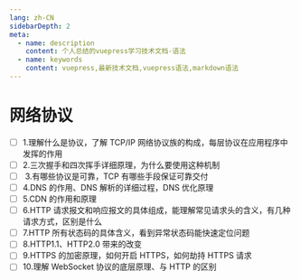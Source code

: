 ```yaml
---
lang: zh-CN
sidebarDepth: 2
meta:
  - name: description
    content: 个人总结的vuepress学习技术文档-语法
  - name: keywords
    content: vuepress,最新技术文档,vuepress语法,markdown语法
---
```


# 网络协议 
- [ ] 1.理解什么是协议，了解 TCP/IP 网络协议族的构成，每层协议在应用程序中发挥的作用 
- [ ] 2.三次握手和四次挥手详细原理，为什么要使用这种机制
- [ ]  3.有哪些协议是可靠，TCP 有哪些手段保证可靠交付
- [ ] 4.DNS 的作用、DNS 解析的详细过程，DNS 优化原理
- [ ] 5.CDN 的作用和原理
- [ ] 6.HTTP 请求报文和响应报文的具体组成，能理解常见请求头的含义，有几种请求方式，区别是什么
- [ ] 7.HTTP 所有状态码的具体含义，看到异常状态码能快速定位问题
- [ ] 8.HTTP1.1、HTTP2.0 带来的改变
- [ ] 9.HTTPS 的加密原理，如何开启 HTTPS，如何劫持 HTTPS 请求 
- [ ] 10.理解 WebSocket 协议的底层原理、与 HTTP 的区别